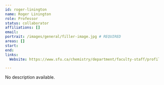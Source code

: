 ```yaml
---
id: roger-linington
name: Roger Linington
role: Professor
status: collaborator
affiliations: []
email:
portrait: /images/general/filler-image.jpg # REQUIRED
areas: []
start:
end:
links:
  Website: https://www.sfu.ca/chemistry/department/faculty-staff/profiles/research-faculty/rliningt.html

---
```


No description available.